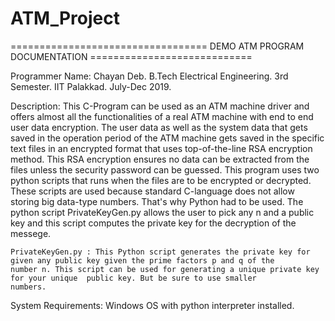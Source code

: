 # ATM_Project
================================== DEMO ATM PROGRAM DOCUMENTATION ============================

Programmer Name: Chayan Deb.
		 B.Tech Electrical Engineering.
		 3rd Semester.
		 IIT Palakkad.
		 July-Dec 2019.

Description: This C-Program can be used as an ATM machine driver and offers almost all the functionalities of a real ATM machine 
	with end to end user data encryption. The user data as well as the system data that gets saved in the operation period of the ATM 
	machine gets saved in the specific text files in an encrypted format that uses top-of-the-line RSA encryption method.
	This RSA encryption ensures no data can be extracted from the files unless the security password can be guessed.
	This program uses two python scripts that runs when the files are to be encrypted or decrypted. These scripts are used because 
	standard C-language does not allow storing big data-type numbers. That's why Python had to be used.
	The python script PrivateKeyGen.py allows the user to pick any n and a public key and this script computes the private key for the 
	decryption of the messege.
	
	PrivateKeyGen.py : This Python script generates the private key for given any public key given the prime factors p and q of the
	number n. This script can be used for generating a unique private key for your unique  public key. But be sure to use smaller 
	numbers.

System Requirements: Windows OS with python interpreter installed.
